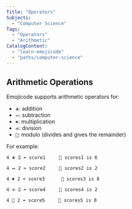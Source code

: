 ```yaml
---
Title: "Operators"
Subjects:
  - "Computer Science"
Tags:
  - "Operators"
  - "Arithmetic"
CatalogContent:
  - "learn-emojicode"
  - "paths/computer-science"
---
```


## Arithmetic Operations

Emojicode supports arithmetic operators for:

* `➕`: addition
* `➖`: subtraction
* `✖️`: multiplication
* `➗`: division
* `🚮`: modulo (divides and gives the remainder)

For example:

```shell
4 ➕ 2 ➡️ score1     💭 scores1 is 6
 
4 ➖ 2 ➡️ score2     💭 scores2 is 2
 
4 ✖️ 2 ➡️ score3      💭 scores3 is 8
 
4 ➗ 2 ➡️ score4     💭 scores4 is 2
 
4 🚮 2 ➡️ score5     💭 scores5 is 0
```
